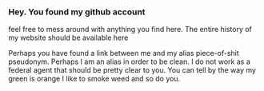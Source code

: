 ### Hey. You found my github account
feel free to mess around with anything you find here.
The entire history of my website should be available here


Perhaps you have found a link between me and my alias piece-of-shit pseudonym. Perhaps I am an alias in order to be clean. I do not work as a federal agent that should be pretty clear to you. You can tell by the way my green is orange I like to smoke weed and so do you.

<!--
**messingsang/messingsang** is a ✨ _special_ ✨ repository because its `README.md` (this file) appears on your GitHub profile.

Here are some ideas to get you started:

- 🔭 I’m currently working on ...
- 🌱 I’m currently learning ...
- 👯 I’m looking to collaborate on ...
- 🤔 I’m looking for help with ...
- 💬 Ask me about ...
- 📫 How to reach me: ...
- 😄 Pronouns: ...
- ⚡ Fun fact: ...
-->

